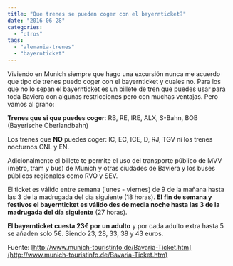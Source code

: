 ```yaml
---
title: "Que trenes se pueden coger con el bayernticket?"
date: "2016-06-28"
categories: 
  - "otros"
tags: 
  - "alemania-trenes"
  - "bayernticket"
---
```


Viviendo en Munich siempre que hago una excursión nunca me acuerdo que tipo de trenes puedo coger con el bayernticket y cuales no. Para los que no lo sepan el bayernticket es un billete de tren que puedes usar para toda Baviera con algunas restricciones pero con muchas ventajas. Pero vamos al grano:

**Trenes que si que puedes coger**: RB, RE, IRE, ALX, S-Bahn, BOB (Bayerische Oberlandbahn)

Los trenes que **NO** puedes coger: IC, EC, ICE, D, RJ, TGV ni los trenes nocturnos CNL y EN.

Adicionalmente el billete te permite el uso del transporte público de MVV (metro, tram y bus) de Munich y otras ciudades de Baviera y los buses públicos regionales como RVO y SEV.

El ticket es válido entre semana (lunes - viernes) de 9 de la mañana hasta las 3 de la madrugada del día siguiente (18 horas). **El fin de semana y festivos el bayernticket es válido des de media noche hasta las 3 de la madrugada del día siguiente** (27 horas).

**El bayernticket cuesta 23€ por un adulto** y por cada adulto extra hasta 5 se añaden solo 5€. Siendo 23, 28, 33, 38 y 43 euros.

Fuente: [http://www.munich-touristinfo.de/Bavaria-Ticket.htm](http://www.munich-touristinfo.de/Bavaria-Ticket.htm)
